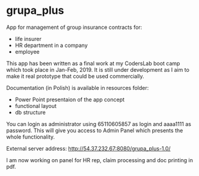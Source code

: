 # grupa_plus
App for management of group insurance contracts for:
- life insurer
- HR department in a company
- employee

This app has been written as a final work at my CodersLab boot camp which took place in Jan-Feb, 2019.
It is still under development as I aim to make it real prototype that could be used commercially. 

Documentation (in Polish) is available in resources folder:
- Power Point presentaion of the app concept
- functional layout
- db structure

You can login as administrator using 65110605857 as login and aaaa1111 as password. This will give you access to Admin Panel which presents the whole functionality.

External server address: http://54.37.232.67:8080/grupa_plus-1.0/

I am now working on panel for HR rep, claim processing and doc printing in pdf.
